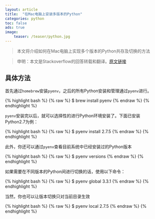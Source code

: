 ```yaml
---
layout: article
title:  "在Mac电脑上安装多版本的Python"
categories: python
toc: false
ads: true
image:
    teaser: /teaser/python.jpg
---
```


> 本文将介绍如何在Mac电脑上实现多个版本的Python共存及切换的方法

> 申明：本文是Stackoverflow的回答转载和翻译。[原文链接](http://stackoverflow.com/questions/18671253/how-can-i-use-homebrew-to-install-both-python-2-and-3-on-mac-mountain-lion)

## 具体方法

首先通过`homebrew`安装`pyenv`，之后的所有Python安装和管理通过`pyenv`进行。


{% highlight bash %}
{% raw %}
$ brew install pyenv
{% endraw %}
{% endhighlight %}

`pyenv`安装完以后，就可以选择性的进行Python环境安装了。下面已安装Python2.7为例：

{% highlight bash %}
{% raw %}
$ pyenv install 2.7.5
{% endraw %}
{% endhighlight %}

此外，你还可以通过`pyenv`查看目前系统中已经安装过的Python版本

{% highlight bash %}
{% raw %}
$ pyenv versions
{% endraw %}
{% endhighlight %}

如果需要在不同版本的Python间进行切换的话，使用以下命令：

{% highlight bash %}
{% raw %}
$ pyenv global 3.3.1
{% endraw %}
{% endhighlight %}

当然，你也可以让版本切换只对当前目录生效

{% highlight bash %}
{% raw %}
$ pyenv local 2.7.5
{% endraw %}
{% endhighlight %}
